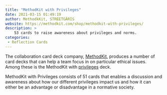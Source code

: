```yaml
---
title: "MethodKit with Privileges"
date: 2021-03-15 01:49:19
author: MethodkKit, STREETGÄRIS
website: https://methodkit.com/shop/methodkit-with-privileges/
description: >
    53 cards to raise awareness about privileges and norms.
categories:
 - Reflection Cards
---
```


<p>The collaboration card deck company, <a href="https://methodkit.com/kits/#kit-finder!loading">MethodKit</a>, produces a number of card decks that can help a team focus in on particular ethical issues. Among these is the MethodKit with <a href="https://methodkit.com/shop/methodkit-with-privileges/">privileges</a> deck.</p>
<p>MethodKit with Privileges consists of 51 cards that enables a discussion and awareness about how our different privileges impact us and how it can either be an advantage or disadvantage in a normative society.</p>

